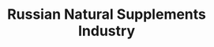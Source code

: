 ---
layout: market-sector
title: Russian Natural Supplements Industry
market: russia
sector: natural-supplements
lang: en
permalink: /en/discover/markets/russia/sectors/natural-supplements/
---